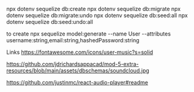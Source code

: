 npx dotenv sequelize db:create
npx dotenv sequelize db:migrate
npx dotenv sequelize db:migrate:undo
npx dotenv sequelize db:seed:all
npx dotenv sequelize db:seed:undo:all



to create
npx sequelize model:generate --name User --attributes username:string,email:string,hashedPassword:string




Links
https://fontawesome.com/icons/user-music?s=solid

https://github.com/jdrichardsappacad/mod-5-extra-resources/blob/main/assets/dbschemas/soundcloud.jpg

https://github.com/justinmc/react-audio-player#readme